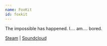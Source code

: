 ```yaml
---
name: FoxKit
id: foxkit
---
```

The impossible has happened. I.... am.... bored.

[Steam](http://steamcommunity.com/id/foxkit/) | [Soundcloud](https://soundcloud.com/tehfoxkit)